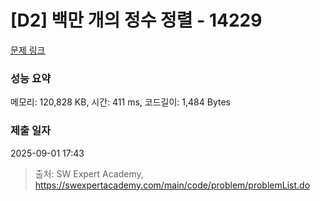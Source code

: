 # [D2] 백만 개의 정수 정렬 - 14229 

[문제 링크](https://swexpertacademy.com/main/code/problem/problemDetail.do?contestProbId=AX_Y-4T6-yoDFAVy) 

### 성능 요약

메모리: 120,828 KB, 시간: 411 ms, 코드길이: 1,484 Bytes

### 제출 일자

2025-09-01 17:43



> 출처: SW Expert Academy, https://swexpertacademy.com/main/code/problem/problemList.do
